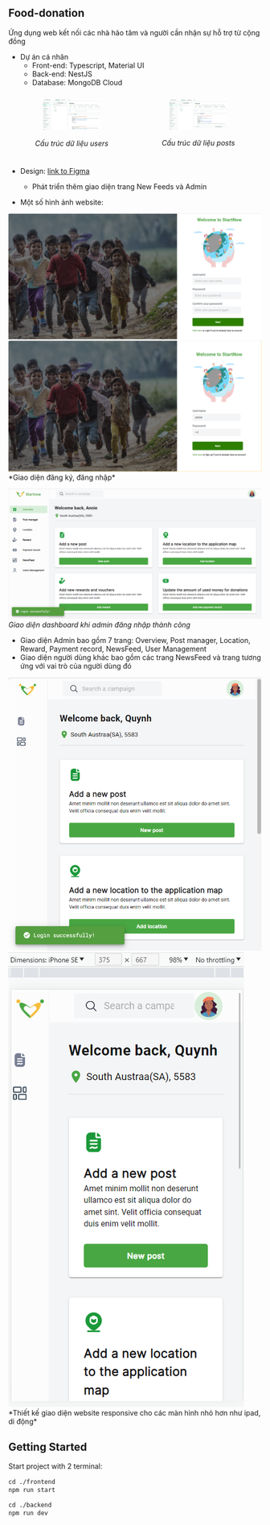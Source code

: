 ## Food-donation
Ứng dụng web kết nối các nhà hảo tâm và người cần nhận sự hỗ trợ từ cộng đồng
- Dự án cá nhân
  - Front-end: Typescript, Material UI
  - Back-end: NestJS
  - Database: MongoDB Cloud
<div style="display: flex; justify-content: space-between; align-items: center;">
  <div style="flex: 1; text-align: center; padding: 10px;">
    <img src="images/db_users.png" alt="Image 1" style="width: 100%; max-width: 50%;">
    <p><em>Cấu trúc dữ liệu users</em></p>
  </div>
  <div style="flex: 1; text-align: center; padding: 10px;">
    <img src="images/db_posts.png" alt="Image 2" style="width: 100%; max-width: 50%;">
    <p><em>Cấu trúc dữ liệu posts</em></p>
  </div>
</div>

- Design: [link to Figma](https://www.figma.com/design/44Gs3a2a4ung1crYIBmM23/Food-Donation?node-id=264-12178&t=FGJ9xiuYWDo3bnJz-1)
  - Phát triển thêm giao diện trang New Feeds và Admin

- Một số hình ảnh website:
<img src="images/sign_up.png" />
<img src="images/log_in.png" />
*Giao diện đăng ký, đăng nhập*

![Admin Dashboad](images/dashboard.png)
*Giao diện dashboard khi admin đăng nhập thành công*
  - Giao diện Admin bao gồm 7 trang: Overview, Post manager, Location, Reward, Payment record, NewsFeed, User Management
  - Giao diện người dùng khác bao gồm các trang NewsFeed và trang tương ứng với vai trò của người dùng đó

<img src="images/dashboard_ipadScreen.png" />
<img src="images/dashboard_iphoneSEscreen.png" />
*Thiết kế giao diện website responsive cho các màn hình nhỏ hơn như ipad, di động*

## Getting Started
Start project with 2 terminal:
```
cd ./frontend
npm run start
```

```
cd ./backend
npm run dev
```
